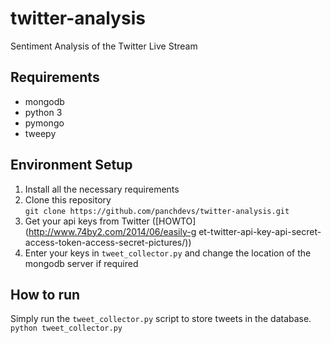 # twitter-analysis
Sentiment Analysis of the Twitter Live Stream

Requirements
------------
* mongodb
* python 3
* pymongo
* tweepy

Environment Setup
-----------------
1. Install all the necessary requirements
2. Clone this repository  
`git clone https://github.com/panchdevs/twitter-analysis.git`
3. Get your api keys from Twitter ([HOWTO](http://www.74by2.com/2014/06/easily-g    et-twitter-api-key-api-secret-access-token-access-secret-pictures/))
4. Enter your keys in `tweet_collector.py` and change the location of the mongodb server if required

How to run
----------
Simply run the `tweet_collector.py` script to store tweets in the database.  
`python tweet_collector.py`

